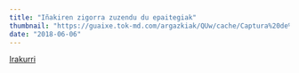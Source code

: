 ```yaml
---
title: "Iñakiren zigorra zuzendu du epaitegiak"
thumbnail: "https://guaixe.tok-md.com/argazkiak/QUw/cache/Captura%20de%20pantalla%202018-06-06%20a%20les%208.52.37_content.png"
date: "2018-06-06"
---
```

[Irakurri](https://guaixe.eus/altsasu/1528268109608-inakiren-zigorra-zuzendu-du-epaitegiak)

